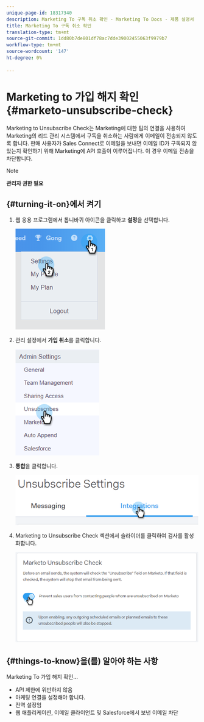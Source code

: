 ```yaml
---
unique-page-id: 18317340
description: Marketing To 구독 취소 확인 - Marketing To Docs - 제품 설명서
title: Marketing To 구독 취소 확인
translation-type: tm+mt
source-git-commit: 1dd80b7de801df78ac7dde39002455063f9979b7
workflow-type: tm+mt
source-wordcount: '147'
ht-degree: 0%

---
```



# Marketing to 가입 해지 확인 {#marketo-unsubscribe-check}

Marketing to Unsubscribe Check는 Marketing에 대한 팀의 연결을 사용하여 Marketing의 리드 관리 시스템에서 구독을 취소하는 사람에게 이메일이 전송되지 않도록 합니다. 판매 사용자가 Sales Connect로 이메일을 보내면 이메일 ID가 구독되지 않았는지 확인하기 위해 Marketing에 API 호출이 이루어집니다. 이 경우 이메일 전송을 차단합니다.

>[!NOTE]
>
>**관리자 권한 필요**

## {#turning-it-on}에서 켜기

1. 웹 응용 프로그램에서 톱니바퀴 아이콘을 클릭하고 **설정**&#x200B;을 선택합니다.

   ![](assets/one-2.png)

1. 관리 설정에서 **가입 취소**&#x200B;를 클릭합니다.

   ![](assets/two-3.png)

1. **통합**&#x200B;을 클릭합니다.

   ![](assets/three-3.png)

1. Marketing to Unsubscribe Check 섹션에서 슬라이더를 클릭하여 검사를 활성화합니다.

   ![](assets/four-2.png)

## {#things-to-know}을(를) 알아야 하는 사항

Marketing To 가입 해지 확인...

* API 제한에 위반하지 않음
* 마케팅 연결을 설정해야 합니다.
* 전역 설정임
* 웹 애플리케이션, 이메일 클라이언트 및 Salesforce에서 보낸 이메일 차단
